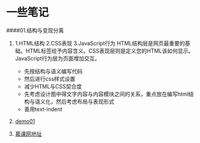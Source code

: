 # 一些笔记

####01.结构与变现分离 
1.  1.HTML结构 2.CSS表现 3.JavaScript行为 HTML结构层是网页最重要的基础。HTML标签给予内容含义。CSS表现层则是定义您的HTML该如何显示。JavaScript行为层为页面增加交互。

	+ 先按结构与语义编写代码
	+ 然后进行css样式设置
	+ 减少HTML与CSS契合度
	+ 先考虑设计图中得文字内容与内容模块之间的关系，重点放在编写html结构与语义化，然后考虑布局与表现形式
	+ 善用text-indent

2.	[demo01](http://sakz.github.io/demo/01)
3.	[慕课网地址](http://www.imooc.com/learn/20)